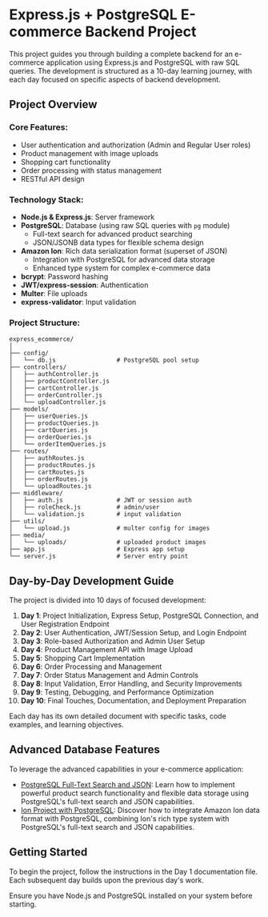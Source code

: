 # Express.js + PostgreSQL E-commerce Backend Project

This project guides you through building a complete backend for an e-commerce application using Express.js and PostgreSQL with raw SQL queries. The development is structured as a 10-day learning journey, with each day focused on specific aspects of backend development.

## Project Overview

### Core Features:
- User authentication and authorization (Admin and Regular User roles)
- Product management with image uploads
- Shopping cart functionality
- Order processing with status management
- RESTful API design

### Technology Stack:
- **Node.js & Express.js**: Server framework
- **PostgreSQL**: Database (using raw SQL queries with `pg` module)
  - Full-text search for advanced product searching
  - JSON/JSONB data types for flexible schema design
- **Amazon Ion**: Rich data serialization format (superset of JSON)
  - Integration with PostgreSQL for advanced data storage
  - Enhanced type system for complex e-commerce data
- **bcrypt**: Password hashing
- **JWT/express-session**: Authentication
- **Multer**: File uploads
- **express-validator**: Input validation

### Project Structure:
```
express_ecommerce/
│
├── config/
│   └── db.js                 # PostgreSQL pool setup
├── controllers/
│   ├── authController.js
│   ├── productController.js
│   ├── cartController.js
│   ├── orderController.js
│   └── uploadController.js
├── models/
│   ├── userQueries.js
│   ├── productQueries.js
│   ├── cartQueries.js
│   ├── orderQueries.js
│   └── orderItemQueries.js
├── routes/
│   ├── authRoutes.js
│   ├── productRoutes.js
│   ├── cartRoutes.js
│   ├── orderRoutes.js
│   └── uploadRoutes.js
├── middleware/
│   ├── auth.js               # JWT or session auth
│   ├── roleCheck.js          # admin/user
│   └── validation.js         # input validation
├── utils/
│   └── upload.js             # multer config for images
├── media/
│   └── uploads/              # uploaded product images
├── app.js                    # Express app setup
└── server.js                 # Server entry point
```

## Day-by-Day Development Guide

The project is divided into 10 days of focused development:

1. **Day 1**: Project Initialization, Express Setup, PostgreSQL Connection, and User Registration Endpoint
2. **Day 2**: User Authentication, JWT/Session Setup, and Login Endpoint
3. **Day 3**: Role-based Authorization and Admin User Setup
4. **Day 4**: Product Management API with Image Upload
5. **Day 5**: Shopping Cart Implementation
6. **Day 6**: Order Processing and Management
7. **Day 7**: Order Status Management and Admin Controls
8. **Day 8**: Input Validation, Error Handling, and Security Improvements
9. **Day 9**: Testing, Debugging, and Performance Optimization
10. **Day 10**: Final Touches, Documentation, and Deployment Preparation

Each day has its own detailed document with specific tasks, code examples, and learning objectives.

## Advanced Database Features

To leverage the advanced capabilities in your e-commerce application:

- [PostgreSQL Full-Text Search and JSON](postgresql_advanced_features.md): Learn how to implement powerful product search functionality and flexible data storage using PostgreSQL's full-text search and JSON capabilities.
- [Ion Project with PostgreSQL](ion_project.md): Discover how to integrate Amazon Ion data format with PostgreSQL, combining Ion's rich type system with PostgreSQL's full-text search and JSON capabilities.

## Getting Started

To begin the project, follow the instructions in the Day 1 documentation file. Each subsequent day builds upon the previous day's work.

Ensure you have Node.js and PostgreSQL installed on your system before starting.
